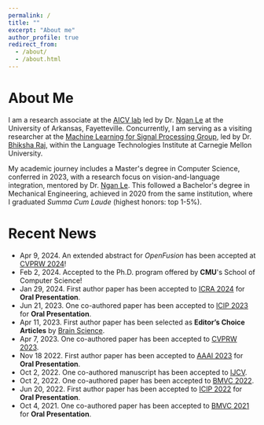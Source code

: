 ```yaml
---
permalink: /
title: ""
excerpt: "About me"
author_profile: true
redirect_from: 
  - /about/
  - /about.html
---
```


About Me
======
I am a research associate at the [AICV lab](https://uark-aicv.github.io/) led by Dr. [Ngan Le](https://www.nganle.net/) at the University of Arkansas, Fayetteville. 
Concurrently, I am serving as a visiting researcher at the [Machine Learning for Signal Processing Group](http://mlsp.cs.cmu.edu/), led by Dr. [Bhiksha Raj](http://mlsp.cs.cmu.edu/people/bhiksha/), within the Language Technologies Institute at Carnegie Mellon University.

My academic journey includes a Master's degree in Computer Science, conferred in 2023, with a research focus on vision-and-language integration, mentored by Dr. [Ngan Le](https://www.nganle.net/). 
This followed a Bachelor's degree in Mechanical Engineering, achieved in 2020 from the same institution, where I graduated *Summa Cum Laude* (highest honors: top 1-5%).


Recent News
======

- Apr 9, 2024. An extended abstract for *OpenFusion* has been accepted at [CVPRW 2024](https://opensun3d.github.io/)!
- Feb 2, 2024. Accepted to the Ph.D. program offered by **CMU**'s School of Computer Science!
- Jan 29, 2024. First author paper has been accepted to [ICRA 2024](https://2024.ieee-icra.org/) for **Oral Presentation**.
- Jun 21, 2023. One co-authored paper has been accepted to [ICIP 2023](https://2023.ieeeicip.org/) for **Oral Presentation**.
- Apr 11, 2023. First author paper has been selected as **Editor’s Choice Articles** by [Brain Science](https://www.mdpi.com/2076-3425/12/7/863). 
- Apr 7, 2023. One co-authored paper has been accepted to [CVPRW 2023](https://sites.google.com/view/ieeecvf-cvpr2023-precognition/home?authuser=0&pli=1). 
- Nov 18 2022. First author paper has been accepted to [AAAI 2023](https://aaai.org/Conferences/AAAI-23/) for **Oral Presentation**.
- Oct 2, 2022. One co-authored manuscript has been accepted to [IJCV](https://www.springer.com/journal/11263).
- Oct 2, 2022. One co-authored paper has been accepted to [BMVC 2022](https://bmvc2022.org/).
- Jun 20, 2022. First author paper has been accepted to [ICIP 2022](https://2022.ieeeicip.org/) for **Oral Presentation**.
- Oct 4, 2021. One co-authored paper has been accepted to [BMVC 2021](https://www.bmvc2021-virtualconference.com/) for **Oral Presentation**.

<script data-name="BMC-Widget" data-cfasync="false" src="https://cdnjs.buymeacoffee.com/1.0.0/widget.prod.min.js" data-id="kashuyamazk" data-description="Support me on Buy me a coffee!" data-message="" data-color="#40DCA5" data-position="Right" data-x_margin="18" data-y_margin="18"></script>

<!--
- Jun 2021. Served as a TA for Google Applied Machine Learning Intensive (AMLI).
- Jan 11, 2021. Joined [AICV lab](https://uark-aicv.github.io/) as a research assistant.
- Dec 18, 2020. Obtained BS from the University of Arkansas with *Summa Cum Laude*. 
- Sep 6, 2019. *My first* co-authored paper is accepted to [SPIE](https://www.spiedigitallibrary.org/conference-proceedings-of-spie/11220/2551313/Minimally-invasive-intraperitoneal-photodynamic-therapy-using-a-new-soft-robot/10.1117/12.2551313.short).
- Nov 30, 2017. Initiated as a member of [Tau Beta Pi](https://www.tbp.org/recruit/recruitHome.cfm), the Engineering Honor Society.
- Nov 28, 2017. Received [CSWA](/files/CSWA_kyamazak_email_uark_edu.pdf) in mechanical design.
- Aug 22, 2016. Started school at the University of Arkansas, Fayetteville.
- Aug 2014. Joined Summer Program at Harvard University.
-->
